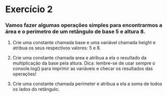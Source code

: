 # Exercício 2

### Vamos fazer algumas operações simples para encontrarmos a área e o perímetro de um retângulo de base 5 e altura 8.

1. Crie uma constante chamada base e uma variável chamada height e atribua os seus respectivos valores: 5 e 8.

2. Crie uma constante chamada area e atribua a ela o resultado da multiplicação da base pela altura. Dica: lembre-se de usar sempre o console.log() para imprimir as variáveis e checar os resultados das operações!

3. Crie uma constante chamada perimeter e atribua a ela a soma de todos os lados do retângulo.
